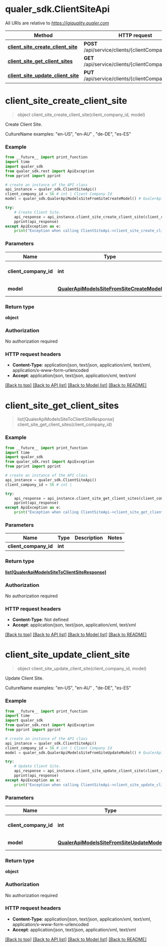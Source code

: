 # qualer_sdk.ClientSiteApi

All URIs are relative to *https://jgiquality.qualer.com*

Method | HTTP request | Description
------------- | ------------- | -------------
[**client_site_create_client_site**](ClientSiteApi.md#client_site_create_client_site) | **POST** /api/service/clients/{clientCompanyId}/sites | Create Client Site.
[**client_site_get_client_sites**](ClientSiteApi.md#client_site_get_client_sites) | **GET** /api/service/clients/{clientCompanyId}/sites | 
[**client_site_update_client_site**](ClientSiteApi.md#client_site_update_client_site) | **PUT** /api/service/clients/{clientCompanyId}/sites | Update Client Site.


# **client_site_create_client_site**
> object client_site_create_client_site(client_company_id, model)

Create Client Site.

CultureName examples: \"en-US\", \"en-AU\" , \"de-DE\", \"es-ES\"

### Example
```python
from __future__ import print_function
import time
import qualer_sdk
from qualer_sdk.rest import ApiException
from pprint import pprint

# create an instance of the API class
api_instance = qualer_sdk.ClientSiteApi()
client_company_id = 56 # int | Client Company Id
model = qualer_sdk.QualerApiModelsSiteFromSiteCreateModel() # QualerApiModelsSiteFromSiteCreateModel | Site create model

try:
    # Create Client Site.
    api_response = api_instance.client_site_create_client_site(client_company_id, model)
    pprint(api_response)
except ApiException as e:
    print("Exception when calling ClientSiteApi->client_site_create_client_site: %s\n" % e)
```

### Parameters

Name | Type | Description  | Notes
------------- | ------------- | ------------- | -------------
 **client_company_id** | **int**| Client Company Id | 
 **model** | [**QualerApiModelsSiteFromSiteCreateModel**](QualerApiModelsSiteFromSiteCreateModel.md)| Site create model | 

### Return type

**object**

### Authorization

No authorization required

### HTTP request headers

 - **Content-Type**: application/json, text/json, application/xml, text/xml, application/x-www-form-urlencoded
 - **Accept**: application/json, text/json, application/xml, text/xml

[[Back to top]](#) [[Back to API list]](../README.md#documentation-for-api-endpoints) [[Back to Model list]](../README.md#documentation-for-models) [[Back to README]](../README.md)

# **client_site_get_client_sites**
> list[QualerApiModelsSiteToClientSiteResponse] client_site_get_client_sites(client_company_id)



### Example
```python
from __future__ import print_function
import time
import qualer_sdk
from qualer_sdk.rest import ApiException
from pprint import pprint

# create an instance of the API class
api_instance = qualer_sdk.ClientSiteApi()
client_company_id = 56 # int | 

try:
    api_response = api_instance.client_site_get_client_sites(client_company_id)
    pprint(api_response)
except ApiException as e:
    print("Exception when calling ClientSiteApi->client_site_get_client_sites: %s\n" % e)
```

### Parameters

Name | Type | Description  | Notes
------------- | ------------- | ------------- | -------------
 **client_company_id** | **int**|  | 

### Return type

[**list[QualerApiModelsSiteToClientSiteResponse]**](QualerApiModelsSiteToClientSiteResponse.md)

### Authorization

No authorization required

### HTTP request headers

 - **Content-Type**: Not defined
 - **Accept**: application/json, text/json, application/xml, text/xml

[[Back to top]](#) [[Back to API list]](../README.md#documentation-for-api-endpoints) [[Back to Model list]](../README.md#documentation-for-models) [[Back to README]](../README.md)

# **client_site_update_client_site**
> object client_site_update_client_site(client_company_id, model)

Update Client Site.

CultureName examples: \"en-US\", \"en-AU\" , \"de-DE\", \"es-ES\"

### Example
```python
from __future__ import print_function
import time
import qualer_sdk
from qualer_sdk.rest import ApiException
from pprint import pprint

# create an instance of the API class
api_instance = qualer_sdk.ClientSiteApi()
client_company_id = 56 # int | Client Company Id
model = qualer_sdk.QualerApiModelsSiteFromSiteUpdateModel() # QualerApiModelsSiteFromSiteUpdateModel | Site update model

try:
    # Update Client Site.
    api_response = api_instance.client_site_update_client_site(client_company_id, model)
    pprint(api_response)
except ApiException as e:
    print("Exception when calling ClientSiteApi->client_site_update_client_site: %s\n" % e)
```

### Parameters

Name | Type | Description  | Notes
------------- | ------------- | ------------- | -------------
 **client_company_id** | **int**| Client Company Id | 
 **model** | [**QualerApiModelsSiteFromSiteUpdateModel**](QualerApiModelsSiteFromSiteUpdateModel.md)| Site update model | 

### Return type

**object**

### Authorization

No authorization required

### HTTP request headers

 - **Content-Type**: application/json, text/json, application/xml, text/xml, application/x-www-form-urlencoded
 - **Accept**: application/json, text/json, application/xml, text/xml

[[Back to top]](#) [[Back to API list]](../README.md#documentation-for-api-endpoints) [[Back to Model list]](../README.md#documentation-for-models) [[Back to README]](../README.md)

